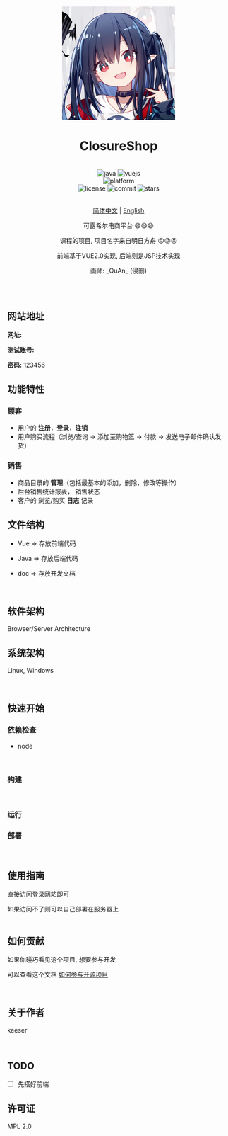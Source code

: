 <div align="center">

<img alt="LOGO" src="assets/closure.jpg" width="256" height="256" />

# ClosureShop

<br>

<div>
    <img alt="java" src="https://img.shields.io/badge/java-11-%2300599C">
    <img alt="vuejs" src="https://img.shields.io/badge/vuejs-2.x-blue">
</div>
<div>
    <img alt="platform" src="https://img.shields.io/badge/platform-Windows%20%7C%20Linux%20-blueviolet">
</div>
<div>
    <img alt="license" src="https://img.shields.io/github/license/Skeeser/ClosureShop">
    <img alt="commit" src="https://img.shields.io/github/commit-activity/m/Skeeser/ClosureShop?color=%23ff69b4">
    <img alt="stars" src="https://img.shields.io/github/stars/Skeeser/ClosureShop?style=social">
</div>
<br>

[简体中文](README.md)  | [English](README_EN.md) 

可露希尔电商平台  :smile::smile::smile:  

课程的项目, 项目名字来自明日方舟  :stuck_out_tongue_closed_eyes::stuck_out_tongue_closed_eyes::stuck_out_tongue_closed_eyes:  

前端基于VUE2.0实现, 后端则是JSP技术实现  

画师:  \_QuAn\_ (侵删)  

<br>

</div>

<br>

## 网站地址

**网址:** 

**测试账号:** 

**密码:** 123456



## 功能特性

### 顾客

- 用户的 **注册**，**登录**，**注销**
- 用户购买流程（浏览/查询 -> 添加至购物篮 -> 付款 -> 发送电子邮件确认发货）

### 销售

- 商品目录的 **管理**（包括最基本的添加，删除，修改等操作）
- 后台销售统计报表， 销售状态
- 客户的 浏览/购买 **日志** 记录



## 文件结构
- Vue => 存放前端代码

- Java => 存放后端代码

- doc => 存放开发文档

  

<br>

## 软件架构

Browser/Server Architecture
<br>

## 系统架构

Linux, Windows

<br>

## 快速开始

### 依赖检查

- node

  

  <br>

### 构建

<!-- 描述如何构建该项目 -->
<br>

### 运行

<!-- 描述如何运行该项目 -->



### 部署

<br>

## 使用指南

直接访问登录网站即可  

如果访问不了则可以自己部署在服务器上  
<br>

## 如何贡献

如果你碰巧看见这个项目, 想要参与开发  

可以查看这个文档 [如何参与开源项目](doc/github参与开源项目流程.md)

<br>

## 关于作者

keeser



<br>

## TODO
- [ ] 先搭好前端
  <br>


## 许可证

MPL 2.0

